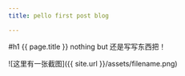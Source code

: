 ```yaml
---
title: pello first post blog

---
```


#h1 {{ page.title }}
nothing but 还是写写东西把！

![这里有一张截图]({{ site.url }}/assets/filename.png)